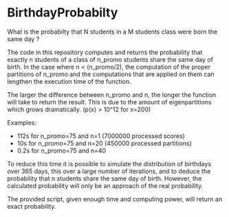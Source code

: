 # BirthdayProbabilty

What is the probabilty that N students in a M students class were born the same day ?

The code in this repository computes and returns the probability that exactly n students of a class of n_promo students share the same day of birth.
In the case where n < (n_promo/2), the computation of the proper partitions of n_promo and the computations that are applied on them can lengthen the execution time of the function.

The larger the difference between n_promo and n, the longer the function will take to return the result.
This is due to the amount of eigenpartitions which grows dramatically. (p(x) > 10^12 for x=200)

Examples:
- 112s for n_promo=75 and n=1 (7000000 processed scores)
- 10s  for n_promo=75 and n=20 (450000 processed partitions)
- 0.2s for n_promo=75 and n=40

To reduce this time it is possible to simulate the distribution of birthdays over 365 days, this over a large number of iterations, and to deduce the probability that n students share the same day of birth. However, the calculated probability will only be an approach of the real probability.

The provided script, given enough time and computing power, will return an exact probability.

